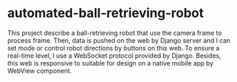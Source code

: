 # automated-ball-retrieving-robot
This project describe a ball-retrieving robot that use the camera frame to process frame. Then, data is pushed on the web by Django server and I can set mode or control robot directions by buttons on this web. To ensure a real-time level, I use a WebSocket protocol provided by Django. Besides, this web is responsive to suitable for design on a native mobile app by WebView component.
